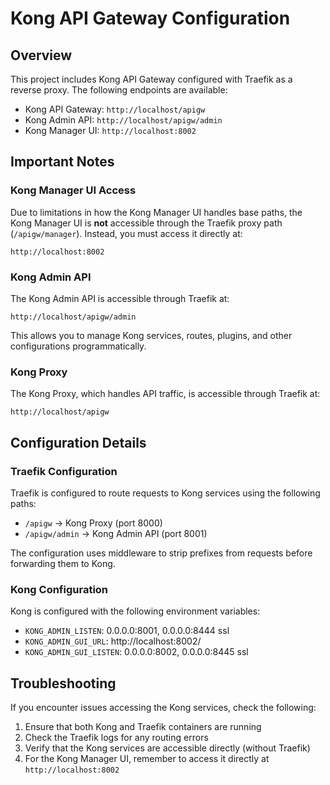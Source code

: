 # Kong API Gateway Configuration

## Overview

This project includes Kong API Gateway configured with Traefik as a reverse proxy. The following endpoints are available:

- Kong API Gateway: `http://localhost/apigw`
- Kong Admin API: `http://localhost/apigw/admin`
- Kong Manager UI: `http://localhost:8002`

## Important Notes

### Kong Manager UI Access

Due to limitations in how the Kong Manager UI handles base paths, the Kong Manager UI is **not** accessible through the Traefik proxy path (`/apigw/manager`). Instead, you must access it directly at:

```
http://localhost:8002
```

### Kong Admin API

The Kong Admin API is accessible through Traefik at:

```
http://localhost/apigw/admin
```

This allows you to manage Kong services, routes, plugins, and other configurations programmatically.

### Kong Proxy

The Kong Proxy, which handles API traffic, is accessible through Traefik at:

```
http://localhost/apigw
```

## Configuration Details

### Traefik Configuration

Traefik is configured to route requests to Kong services using the following paths:

- `/apigw` → Kong Proxy (port 8000)
- `/apigw/admin` → Kong Admin API (port 8001)

The configuration uses middleware to strip prefixes from requests before forwarding them to Kong.

### Kong Configuration

Kong is configured with the following environment variables:

- `KONG_ADMIN_LISTEN`: 0.0.0.0:8001, 0.0.0.0:8444 ssl
- `KONG_ADMIN_GUI_URL`: http://localhost:8002/
- `KONG_ADMIN_GUI_LISTEN`: 0.0.0.0:8002, 0.0.0.0:8445 ssl

## Troubleshooting

If you encounter issues accessing the Kong services, check the following:

1. Ensure that both Kong and Traefik containers are running
2. Check the Traefik logs for any routing errors
3. Verify that the Kong services are accessible directly (without Traefik)
4. For the Kong Manager UI, remember to access it directly at `http://localhost:8002`

